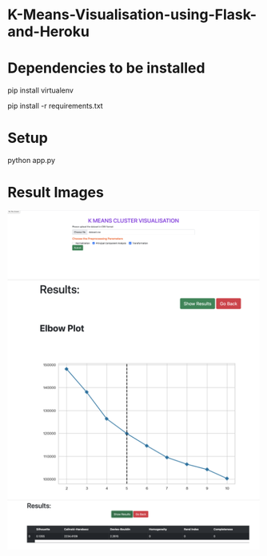 # K-Means-Visualisation-using-Flask-and-Heroku

# Dependencies to be installed

pip install virtualenv

pip install -r requirements.txt

# Setup

python app.py


# Result Images

<img width="677" alt="result1" src="https://github.com/VatsalNanda/K-Means-Visualisation-using-Flask-and-Heroku/blob/main/screenshots/img1.png">

<img width="677" alt="result1" src="https://github.com/VatsalNanda/K-Means-Visualisation-using-Flask-and-Heroku/blob/main/screenshots/img2.png">


<img width="677" alt="result1" src="https://github.com/VatsalNanda/K-Means-Visualisation-using-Flask-and-Heroku/blob/main/screenshots/img3.png">
